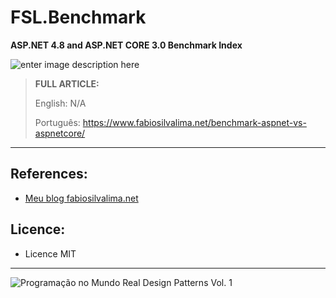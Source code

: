 # FSL.Benchmark
**ASP.NET 4.8 and ASP.NET CORE 3.0 Benchmark Index**

![enter image description here](https://www.fabiosilvalima.net/wp-content/uploads/2019/11/fabiosilvalima-benchmark-aspnet-aspnetcore.jpg)

> **FULL ARTICLE:**
>
> English: N/A
>
> Português: https://www.fabiosilvalima.net/benchmark-aspnet-vs-aspnetcore/

---

References:
---

- [Meu blog fabiosilvalima.net][1]

Licence:
---

- Licence MIT


---

![Programação no Mundo Real Design Patterns Vol. 1](https://www.fabiosilvalima.net/wp-content/uploads/2017/02/fabiosilvalima-ebook-design-patterns-INSTAGRAM-2.png)

  [1]: https://fabiosilvalima.net
